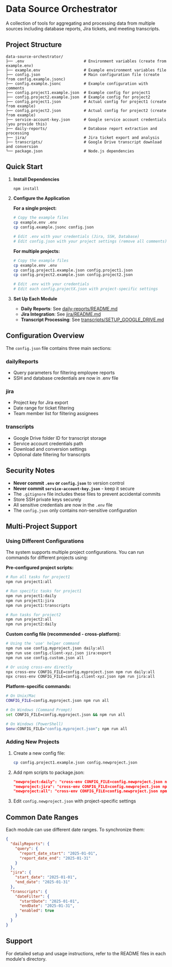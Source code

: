 # Data Source Orchestrator

A collection of tools for aggregating and processing data from multiple sources including database reports, Jira tickets, and meeting transcripts.

## Project Structure

```
data-source-orchestrator/
├── .env                          # Environment variables (create from example.env)
├── example.env                   # Example environment variables file
├── config.json                   # Main configuration file (create from config.example.jsonc)
├── config.example.jsonc          # Example configuration with comments
├── config.project1.example.json  # Example config for project1
├── config.project2.example.json  # Example config for project2
├── config.project1.json          # Actual config for project1 (create from example)
├── config.project2.json          # Actual config for project2 (create from example)
├── service-account-key.json      # Google service account credentials (you provide this)
├── daily-reports/                # Database report extraction and processing
├── jira/                         # Jira ticket export and analysis
├── transcripts/                  # Google Drive transcript download and conversion
└── package.json                  # Node.js dependencies
```

## Quick Start

1. **Install Dependencies**
   ```bash
   npm install
   ```

2. **Configure the Application**
   
   **For a single project:**
   ```bash
   # Copy the example files
   cp example.env .env
   cp config.example.jsonc config.json
   
   # Edit .env with your credentials (Jira, SSH, Database)
   # Edit config.json with your project settings (remove all comments)
   ```
   
   **For multiple projects:**
   ```bash
   # Copy the example files
   cp example.env .env
   cp config.project1.example.json config.project1.json
   cp config.project2.example.json config.project2.json
   
   # Edit .env with your credentials
   # Edit each config.projectX.json with project-specific settings
   ```

3. **Set Up Each Module**
   - **Daily Reports**: See [daily-reports/README.md](daily-reports/README.md)
   - **Jira Integration**: See [jira/README.md](jira/README.md)
   - **Transcript Processing**: See [transcripts/SETUP_GOOGLE_DRIVE.md](transcripts/SETUP_GOOGLE_DRIVE.md)

## Configuration Overview

The `config.json` file contains three main sections:

### dailyReports
- Query parameters for filtering employee reports
- SSH and database credentials are now in .env file

### jira
- Project key for Jira export
- Date range for ticket filtering
- Team member list for filtering assignees

### transcripts
- Google Drive folder ID for transcript storage
- Service account credentials path
- Download and conversion settings
- Optional date filtering for transcripts

## Security Notes

- **Never commit `.env` or `config.json`** to version control
- **Never commit `service-account-key.json`** - keep it secure
- The `.gitignore` file includes these files to prevent accidental commits
- Store SSH private keys securely
- All sensitive credentials are now in the `.env` file
- The `config.json` only contains non-sensitive configuration

## Multi-Project Support

### Using Different Configurations

The system supports multiple project configurations. You can run commands for different projects using:

**Pre-configured project scripts:**
```bash
# Run all tasks for project1
npm run project1:all

# Run specific tasks for project1
npm run project1:daily
npm run project1:jira
npm run project1:transcripts

# Run tasks for project2
npm run project2:all
npm run project2:daily
```

**Custom config file (recommended - cross-platform):**
```bash
# Using the 'use' helper command
npm run use config.myproject.json daily:all
npm run use config.client-xyz.json jira:export
npm run use config.custom.json all

# Or using cross-env directly
npx cross-env CONFIG_FILE=config.myproject.json npm run daily:all
npx cross-env CONFIG_FILE=config.client-xyz.json npm run jira:all
```

**Platform-specific commands:**
```bash
# On Unix/Mac
CONFIG_FILE=config.myproject.json npm run all

# On Windows (Command Prompt)
set CONFIG_FILE=config.myproject.json && npm run all

# On Windows (PowerShell)
$env:CONFIG_FILE="config.myproject.json"; npm run all
```

### Adding New Projects

1. Create a new config file:
   ```bash
   cp config.project1.example.json config.newproject.json
   ```

2. Add npm scripts to package.json:
   ```json
   "newproject:daily": "cross-env CONFIG_FILE=config.newproject.json npm run daily:all",
   "newproject:jira": "cross-env CONFIG_FILE=config.newproject.json npm run jira:all",
   "newproject:all": "cross-env CONFIG_FILE=config.newproject.json npm run all"
   ```

3. Edit `config.newproject.json` with project-specific settings

## Common Date Ranges

Each module can use different date ranges. To synchronize them:

```json
{
  "dailyReports": {
    "query": {
      "report_date_start": "2025-01-01",
      "report_date_end": "2025-01-31"
    }
  },
  "jira": {
    "start_date": "2025-01-01",
    "end_date": "2025-01-31"
  },
  "transcripts": {
    "dateFilter": {
      "startDate": "2025-01-01",
      "endDate": "2025-01-31",
      "enabled": true
    }
  }
}
```

## Support

For detailed setup and usage instructions, refer to the README files in each module's directory.
